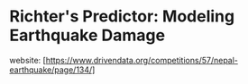 # Richter's Predictor: Modeling Earthquake Damage
website: [https://www.drivendata.org/competitions/57/nepal-earthquake/page/134/]

